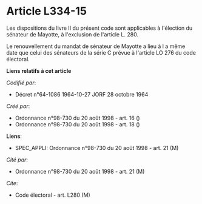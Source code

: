 # Article L334-15

Les dispositions du livre II du présent code sont applicables à l'élection du sénateur de Mayotte, à l'exclusion de l'article
L. 280.

Le renouvellement du mandat de sénateur de Mayotte a lieu à l a même date que celui des sénateurs de la série C prévue à
l'article LO 276 du code électoral.

**Liens relatifs à cet article**

_Codifié par_:

  - Décret n°64-1086 1964-10-27 JORF 28 octobre 1964

_Créé par_:

  - Ordonnance n°98-730 du 20 août 1998 - art. 16 ()
  - Ordonnance n°98-730 du 20 août 1998 - art. 18 ()

**Liens**:

  - SPEC_APPLI: Ordonnance n°98-730 du 20 août 1998 - art. 21 (M)

_Cité par_:

  - Ordonnance n°98-730 du 20 août 1998 - art. 21 (M)

_Cite_:

  - Code électoral - art. L280 (M)
